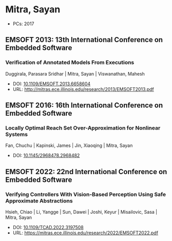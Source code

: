 # Mitra, Sayan

* PCs: 2017

## EMSOFT 2013: 13th International Conference on Embedded Software

### Verification of Annotated Models From Executions
Duggirala, Parasara Sridhar | Mitra, Sayan | Viswanathan, Mahesh
* DOI: [10.1109/EMSOFT.2013.6658604](https://doi.org/10.1109/EMSOFT.2013.6658604)
* URL: <http://mitras.ece.illinois.edu/research/2013/EMSOFT2013.pdf>

## EMSOFT 2016: 16th International Conference on Embedded Software

### Locally Optimal Reach Set Over-Approximation for Nonlinear Systems
Fan, Chuchu | Kapinski, James | Jin, Xiaoqing | Mitra, Sayan
* DOI: [10.1145/2968478.2968482](https://doi.org/10.1145/2968478.2968482)

## EMSOFT 2022: 22nd International Conference on Embedded Software

### Verifying Controllers With Vision-Based Perception Using Safe Approximate Abstractions
Hsieh, Chiao | Li, Yangge | Sun, Dawei | Joshi, Keyur | Misailovic, Sasa | Mitra, Sayan
* DOI: [10.1109/TCAD.2022.3197508](https://doi.org/10.1109/TCAD.2022.3197508)
* URL: <https://mitras.ece.illinois.edu/research/2022/EMSOFT2022.pdf>

